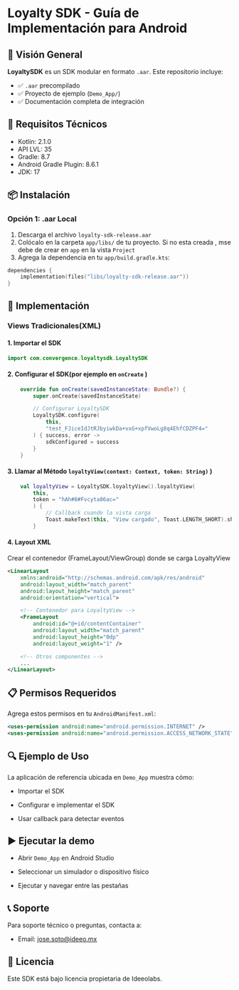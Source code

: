 # Loyalty SDK - Guía de Implementación para Android

## 📌 Visión General

**LoyaltySDK** es un SDK modular en formato `.aar`. Este repositorio incluye:

- ✅ `.aar` precompilado
- ✅ Proyecto de ejemplo (`Demo_App/`)
- ✅ Documentación completa de integración

## 🚀 Requisitos Técnicos

- Kotlin: 2.1.0
- API LVL: 35
- Gradle: 8.7
- Android Gradle Plugin: 8.6.1
- JDK: 17


## 📦 Instalación

### Opción 1: .aar Local
1. Descarga el archivo `loyalty-sdk-release.aar`
2. Colócalo en la carpeta `app/libs/` de tu proyecto. Si no esta creada , mse debe de crear en `app` en la vista `Project`
3. Agrega la dependencia en tu `app/build.gradle.kts`:

```kotlin
dependencies {
    implementation(files("libs/loyalty-sdk-release.aar"))
}
```

## 🚀 Implementación

### Views Tradicionales(XML)

#### 1. Importar el SDK
```kotlin
import com.convergence.loyaltysdk.LoyaltySDK
```

#### 2. Configurar el SDK(por ejemplo en `onCreate` )
```kotlin
    override fun onCreate(savedInstanceState: Bundle?) {
        super.onCreate(savedInstanceState)

        // Configurar LoyaltySDK
        LoyaltySDK.configure(
            this,
            "test_FJiceIdJtRJbyiwkDa+vxG+xpfVwoLg8q4EhfCDZPF4="
        ) { success, error ->
            sdkConfigured = success
        }
    }
```

#### 3. Llamar al Método `loyaltyView(context: Context, token: String)` )
```kotlin
    val loyaltyView = LoyaltySDK.loyaltyView().loyaltyView(
        this,
        token = "hAh#8#Fvcyta86ac="
        ) {
            // Callback cuando la vista carga
            Toast.makeText(this, "View cargado", Toast.LENGTH_SHORT).show()
        }
```

#### 4. Layout XML
Crear el contenedor (FrameLayout/ViewGroup) donde se carga LoyaltyView
```xml
<LinearLayout
    xmlns:android="http://schemas.android.com/apk/res/android"
    android:layout_width="match_parent"
    android:layout_height="match_parent"
    android:orientation="vertical">

    <!-- Contenedor para LoyaltyView -->
    <FrameLayout
        android:id="@+id/contentContainer"
        android:layout_width="match_parent"
        android:layout_height="0dp"
        android:layout_weight="1" />

    <!-- Otros componentes -->
    ...
</LinearLayout>
```

## 📋 Permisos Requeridos

Agrega estos permisos en tu `AndroidManifest.xml`:

```xml
<uses-permission android:name="android.permission.INTERNET" />
<uses-permission android:name="android.permission.ACCESS_NETWORK_STATE" />
```

## 🔍 Ejemplo de Uso
La aplicación de referencia ubicada en `Demo_App` muestra cómo:

- Importar el SDK

- Configurar e implementar el SDK

- Usar callback para detectar eventos

## ▶️ Ejecutar la demo

- Abrir `Demo_App` en Android Studio

- Seleccionar un simulador o dispositivo físico

- Ejecutar y navegar entre las pestañas

## 📞 Soporte

Para soporte técnico o preguntas, contacta a:
- Email: jose.soto@ideeo.mx 

## 📄 Licencia

Este SDK está bajo licencia propietaria de Ideeolabs.
